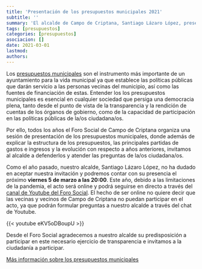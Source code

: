 ```yaml
---
title: 'Presentación de los presupuestos municipales 2021'
subtitle: ''
summary: 'El alcalde de Campo de Criptana, Santiago Lázaro López, presentará el viernes 5 de marzo los presupuesto municipales para el ejercicio 2021.'
tags: [presupuestos]
categories: [presupuestos]
asociacion: []
date: 2021-03-01
lastmod:
authors: 
---
```


Los [presupuestos municipales](https://forosocialcriptana.com/presupuestos) son el instrumento más importante de un ayuntamiento para la vida municipal ya que establece las políticas públicas que darán servicio a las personas vecinas del municipio, así como las fuentes de financiación de estas. Entender los los presupuestos municipales es esencial en cualquier sociedad que persiga una democracia plena, tanto desde el punto de vista de la transparencia y la rendición de cuentas de los órganos de gobierno, como de la capacidad de participación en las políticas públicas de la/os ciudadana/os.

Por ello, todos los años el Foro Social de Campo de Criptana organiza una sesión de presentación de los presupuestos municipales, donde además de explicar la estructura de los presupuestos, las principales partidas de gastos e ingresos y la evolución con respecto a años anteriores, invitamos al alcalde a defenderlos y atender las preguntas de la/os ciudadana/os. 

Como el año pasado, nuestro alcalde, Santiago Lázaro López, no ha dudado en aceptar nuestra invitación y podremos contar con su presencia el próximo **viernes 5 de marzo a las 20:00**. Este año, debido a las limitaciones de la pandemia, el acto será online y podrá seguirse en directo a través del [canal de Youtube del Foro Social](https://youtu.be/eKV5oDBoupU). El hecho de ser online no quiere decir que las vecinas y vecinos de Campo de Criptana no puedan participar en el acto, ya que podrán formular preguntas a nuestro alcalde a través del chat de Youtube. 

{{< youtube eKV5oDBoupU >}}

Desde el Foro Social agradecemos a nuestro alcalde su predisposición a participar en este necesario ejercicio de transparencia e invitamos a la ciudadanía a participar.

[Más información sobre los presupuestos municipales](https://forosocialcriptana.com/presupuestos)